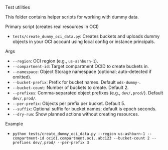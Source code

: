 Test utilities

This folder contains helper scripts for working with dummy data.

Primary script (creates real resources in OCI)
- `tests/create_dummy_oci_data.py`: Creates buckets and uploads dummy objects in your OCI account using local config or instance principals.

Args
- `--region`: OCI region (e.g., `us-ashburn-1`).
- `--compartment-id`: Target compartment OCID to create buckets in.
- `--namespace`: Object Storage namespace (optional; auto-detected if omitted).
- `--bucket-prefix`: Prefix for bucket names. Default `ods-dummy-`.
- `--bucket-count`: Number of buckets to create. Default 2.
- `--prefixes`: Comma-separated object prefixes (e.g., `dev/,prod/`). Default `dev/,prod/`.
- `--per-prefix`: Objects per prefix per bucket. Default 5.
- `--suffix`: Optional suffix for bucket names; default is epoch seconds.
- `--dry-run`: Show planned actions without creating resources.

Example
- `python tests/create_dummy_oci_data.py --region us-ashburn-1 --compartment-id ocid1.compartment.oc1..abc123 --bucket-count 2 --prefixes dev/,prod/ --per-prefix 3`
